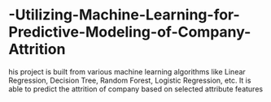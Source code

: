 # -Utilizing-Machine-Learning-for-Predictive-Modeling-of-Company-Attrition
his project is built from various machine learning algorithms like Linear Regression, Decision Tree, Random Forest, Logistic Regression, etc. It is able to predict the attrition of company based on selected attribute features
